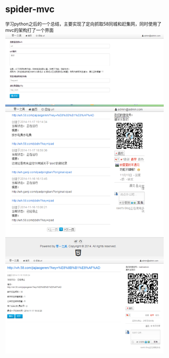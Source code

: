 spider-mvc
==========

学习python之后的一个总结，主要实现了定向抓取58同城和赶集网，同时使用了mvc的架构打了一个界面
![界面](/www/static/2.png "详细")
![界面](/www/static/3.png "详细")
![界面](/www/static/1.png "详细")
